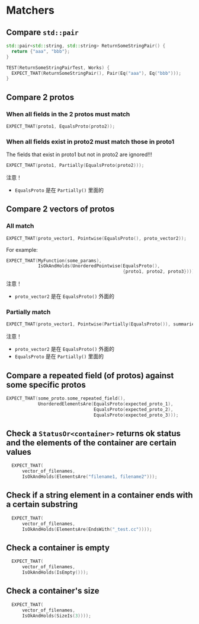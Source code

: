 # Matchers

## Compare `std::pair`
```cpp
std::pair<std::string, std::string> ReturnSomeStringPair() {
  return {"aaa", "bbb"};
}

TEST(ReturnSomeStringPairTest, Works) {
  EXPECT_THAT(ReturnSomeStringPair(), Pair(Eq("aaa"), Eq("bbb")));
}
```

## Compare 2 protos
### When all fields in the 2 protos must match
```cpp
EXPECT_THAT(proto1, EqualsProto(proto2));
```

### When all fields exist in proto2 must match those in proto1
The fields that exist in proto1 but not in proto2 are ignored!!!
```cpp
EXPECT_THAT(proto1, Partially(EqualsProto(proto2)));
```
注意！
* `EqualsProto` 是在 `Partially()` 里面的

## Compare 2 vectors of protos
### All match
```cpp
EXPECT_THAT(proto_vector1, Pointwise(EqualsProto(), proto_vector2));
```

For example:
```cpp
EXPECT_THAT(MyFunction(some_params), 
            IsOkAndHolds(UnorderedPointwise(EqualsProto(),
                                            {proto1, proto2, proto3})));
```

注意！
* `proto_vector2` 是在 `EqualsProto()` 外面的

### Partially match
```cpp
EXPECT_THAT(proto_vector1, Pointwise(Partially(EqualsProto()), summaries));
```
注意！
* `proto_vector2` 是在 `EqualsProto()` 外面的
* `EqualsProto` 是在 `Partially()` 里面的

## Compare a repeated field (of protos) against some specific protos
```cpp
EXPECT_THAT(some_proto.some_repeated_field(), 
            UnorderedElementsAre(EqualsProto(expected_proto_1),
                                 EqualsProto(expected_proto_2),
                                 EqualsProto(expected_proto_3)));
```


## Check a `StatusOr<container>` returns ok status and the elements of the container are certain values

```cpp
  EXPECT_THAT(
      vector_of_filenames,
      IsOkAndHolds(ElementsAre("filename1, filename2")));
```

## Check if a string element in a container ends with a certain substring

```cpp
  EXPECT_THAT(
      vector_of_filenames,
      IsOkAndHolds(ElementsAre(EndsWith("_test.cc"))));
```

## Check a container is empty

```cpp
  EXPECT_THAT(
      vector_of_filenames,
      IsOkAndHolds(IsEmpty()));
```

## Check a container's size

```cpp
  EXPECT_THAT(
      vector_of_filenames,
      IsOkAndHolds(SizeIs(3))));
```

